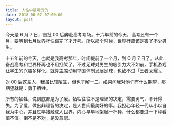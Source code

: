 ```yaml
---
title: 人性中最可贵的
date: 2018-06-07 07:00:00
layout: post
---
```


今天是 6 月 7 日，首批 00 后奔赴高考考场。十六年前的今天，高考还有一个月，要等到七月世界杯快踢完了才开考。所以那个时候，世界杯应该是害了不少男生。

十五年前的今天，也就是我高考那年，时间提前了一个月，到 6 月 7 日了。从此备战高考和世界杯再也不用打架了。不过足球对男生的吸引力大不如前，手机游戏让学生的兴趣多样化，就算主席动用举国体制发展足球，也敌不过「王者荣耀」。

对 00 后这辈人，我虽比较陌生，但也了解一二。如果问我对他们有什么期望，那期望就是：勇于牺牲。

所有的牺牲，说到底都是为了爱。牺牲往往不是理智的决定，需要勇气，不计得失。为了爱，做出非理智的决定，是人世间最美好的事。我担心年轻一代从小以自我为中心，并且过早接触成人世界，内心早早地架起一杆秤，什么都要过一下秤看值不值。倒不是不对，是没意思。
